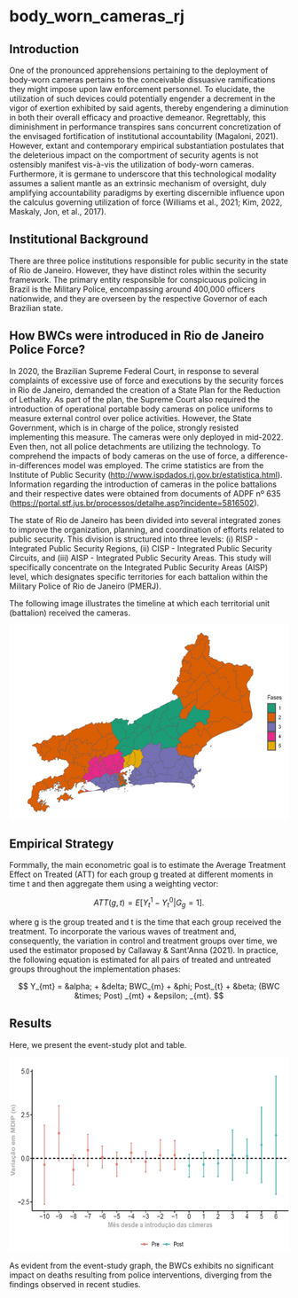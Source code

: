 # body_worn_cameras_rj

## Introduction

One of the pronounced apprehensions pertaining to the deployment of body-worn cameras pertains to the conceivable dissuasive ramifications they might impose upon law enforcement personnel. To elucidate, the utilization of such devices could potentially engender a decrement in the vigor of exertion exhibited by said agents, thereby engendering a diminution in both their overall efficacy and proactive demeanor. Regrettably, this diminishment in performance transpires sans concurrent concretization of the envisaged fortification of institutional accountability (Magaloni, 2021). However, extant and contemporary empirical substantiation postulates that the deleterious impact on the comportment of security agents is not ostensibly manifest vis-à-vis the utilization of body-worn cameras. Furthermore, it is germane to underscore that this technological modality assumes a salient mantle as an extrinsic mechanism of oversight, duly amplifying accountability paradigms by exerting discernible influence upon the calculus governing utilization of force (Williams et al., 2021; Kim, 2022, Maskaly, Jon, et al., 2017).

## Institutional Background


There are three police institutions responsible for public security in the state of Rio de Janeiro. However, they have distinct roles within the security framework. The primary entity responsible for conspicuous policing in Brazil is the Military Police, encompassing around 400,000 officers nationwide, and they are overseen by the respective Governor of each Brazilian state.

## How BWCs were introduced in Rio de Janeiro Police Force?

In 2020, the Brazilian Supreme Federal Court, in response to several complaints of excessive use of force and executions by the security forces in Rio de Janeiro, demanded the creation of a State Plan for the Reduction of Lethality. As part of the plan, the Supreme Court also required the introduction of operational portable body cameras on police uniforms to measure external control over police activities. However, the State Government, which is in charge of the police, strongly resisted implementing this measure. The cameras were only deployed in mid-2022. Even then, not all police detachments are utilizing the technology. To comprehend the impacts of body cameras on the use of force, a difference-in-differences model was employed. The crime statistics are from the Institute of Public Security (http://www.ispdados.rj.gov.br/estatistica.html). Information regarding the introduction of cameras in the police battalions and their respective dates were obtained from documents of ADPF nº 635 (https://portal.stf.jus.br/processos/detalhe.asp?incidente=5816502).

The state of Rio de Janeiro has been divided into several integrated zones to improve the organization, planning, and coordination of efforts related to public security. This division is structured into three levels: (i) RISP - Integrated Public Security Regions, (ii) CISP - Integrated Public Security Circuits, and (iii) AISP - Integrated Public Security Areas. This study will specifically concentrate on the Integrated Public Security Areas (AISP) level, which designates specific territories for each battalion within the Military Police of Rio de Janeiro (PMERJ).

The following image illustrates the timeline at which each territorial unit (battalion) received the cameras.

<p align="center">

<img src="Image/fases_implemtacao_cameras.jpg" alt="Graph1" width="600" height="350">

## Empirical Strategy

Formmally, the main econometric goal is to estimate the Average Treatment Effect on Treated (ATT) for each group g treated at different moments in time t and then aggregate them using a weighting vector:

$$ 
ATT(g,t) = E[Y_{t}^{1} - Y_{t}^{0} | G_{g} = 1].
$$

where g is the group treated and t is the time that each group received the treatment. To incorporate the various waves of treatment and, consequently, the variation in control and treatment groups over time, we used the estimator proposed by Callaway & Sant'Anna (2021). In practice, the following equation is estimated for all pairs of treated and untreated groups throughout the implementation phases:

 $$ 
Y_{mt} = &alpha; + &delta; BWC_{m} + &phi; Post_{t} + &beta;  (BWC &times; Post) _{mt} + &epsilon; _{mt}.
$$

## Results

Here, we present the event-study plot and table.

<p align="center">

<img src="Image/att_mdip_did.jpg" alt="Graph2" width="600" height="350">

As evident from the event-study graph, the BWCs exhibits no significant impact on deaths resulting from police interventions, diverging from the findings observed in recent studies.
